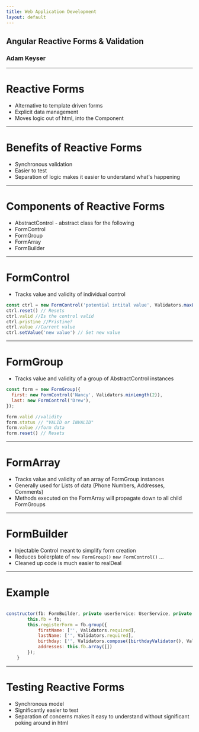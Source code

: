 ```yaml
---
title: Web Application Development
layout: default
---
```


## Angular Reactive Forms & Validation
### Adam Keyser

---

# Reactive Forms

- Alternative to template driven forms
- Explicit data management
- Moves logic out of html, into the Component

---

# Benefits of Reactive Forms

- Synchronous validation
- Easier to test
- Separation of logic makes it easier to understand what's happening

---

# Components of Reactive Forms

- AbstractControl - abstract class for the following
- FormControl
- FormGroup
- FormArray
- FormBuilder

---

# FormControl

- Tracks value and validity of individual control

``` javascript
const ctrl = new FormControl('potential intital value', Validators.maxLength(100));
ctrl.reset() // Resets
ctrl.valid //Is the control valid
ctrl.pristine //Pristine?
ctrl.value //Current value
ctrl.setValue('new value') // Set new value
```

---

# FormGroup

- Tracks value and validity of a group of AbstractControl instances

``` javascript
const form = new FormGroup({
  first: new FormControl('Nancy', Validators.minLength(2)),
  last: new FormControl('Drew'),
});

form.valid //validity
form.status // "VALID or INVALID"
form.value //form data
form.reset() // Resets
```

---

# FormArray

- Tracks value and validity of an array of FormGroup instances
- Generally used for Lists of data (Phone Numbers, Addresses, Comments)
- Methods executed on the FormArray will propagate down to all child FormGroups

---

# FormBuilder

- Injectable Control meant to simplify form creation
- Reduces boilerplate of `new FormGroup()` `new FormControl()` ...
- Cleaned up code is much easier to realDeal

---

# Example

``` javascript

constructor(fb: FormBuilder, private userService: UserService, private router: Router) {
        this.fb = fb;
        this.registerForm = fb.group({
            firstName: ['', Validators.required],
            lastName: ['', Validators.required],
            birthday: ['', Validators.compose([birthdayValidator(), Validators.required])],
            addresses: this.fb.array([])
        });
    }

```

---

# Testing Reactive Forms

- Synchronous model
- Significantly easier to test
- Separation of concerns makes it easy to understand without significant poking around in html
